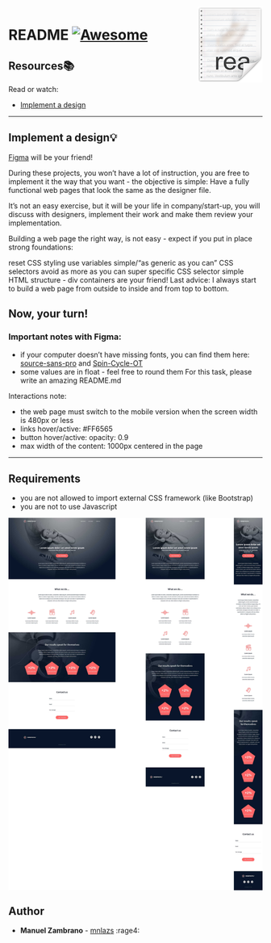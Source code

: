 <img src="images/icon.png" align="right" />

# README [![Awesome](https://cdn.jsdelivr.net/gh/sindresorhus/awesome@d7305f38d29fed78fa85652e3a63e154dd8e8829/media/badge.svg)](https://github.com/sindresorhus/awesome#readme)

## Resources:books:
Read or watch:

* [Implement a design](https://developer.mozilla.org/en-US/docs/Learn/HTML/Introduction_to_HTML)
---

## Implement a design:bulb:

[Figma](https://www.figma.com/) will be your friend!

During these projects, you won’t have a lot of instruction, you are free to implement it the way that you want - the objective is simple: Have a fully functional web pages that look the same as the designer file.

It’s not an easy exercise, but it will be your life in company/start-up, you will discuss with designers, implement their work and make them review your implementation.

Building a web page the right way, is not easy - expect if you put in place strong foundations:

reset CSS styling
use variables
simple/“as generic as you can” CSS selectors
avoid as more as you can super specific CSS selector
simple HTML structure - div containers are your friend!
Last advice: I always start to build a web page from outside to inside and from top to bottom.

Now, your turn!
---
### Important notes with Figma:

- if your computer doesn’t have missing fonts, you can find them here: [source-sans-pro](https://www.fontsquirrel.com/fonts/source-sans-pro) and [Spin-Cycle-OT](https://www.fontsquirrel.com/fonts/Spin-Cycle-OT)
- some values are in float - feel free to round them
For this task, please write an amazing README.md

Interactions note:

- the web page must switch to the mobile version when the screen width is 480px or less
- links hover/active: #FF6565
- button hover/active: opacity: 0.9
- max width of the content: 1000px centered in the page
---

## Requirements
- you are not allowed to import external CSS framework (like Bootstrap)
- you are not to use Javascript

<img src="images/image.jpg" align="center" />


## Author
- **Manuel Zambrano** - [mnlazs](https://github.com/mnlazs) :rage4:
